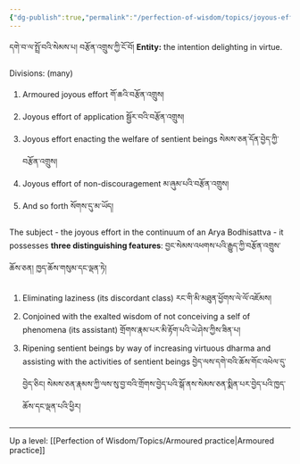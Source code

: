 ```yaml
---
{"dg-publish":true,"permalink":"/perfection-of-wisdom/topics/joyous-effort/"}
---
```


དགེ་བ་ལ་སྤྲོ་བའི་སེམས་པ། བརྩོན་འགྲུས་ཀྱི་ངོ་བོ།
**Entity:** the intention delighting in virtue.

Divisions: (many)
1. Armoured joyous effort གོ་ཆའི་བརྩོན་འགྲུས།
2. Joyous effort of application སྦྱོར་བའི་བརྩོན་འགྲུས།
3. Joyous effort enacting the welfare of sentient beings སེམས་ཅན་དོན་བྱེད་ཀྱི་བརྩོན་འགྲུས།
4. Joyous effort of non-discouragement མ་ཞུམ་པའི་བརྩོན་འགྲུས།
5. And so forth སོགས་དུ་མ་ཡོད། 

The subject - the joyous effort in the continuum of an Arya Bodhisattva - it possesses **three distinguishing features**: བྱང་སེམས་འཕགས་པའི་རྒྱུད་ཀྱི་བརྩོན་འགྲུས་ཆོས་ཅན། ཁྱད་ཆོས་གསུམ་དང་ལྡན་ཏེ། 
1. Eliminating laziness (its discordant class) རང་གི་མི་མཐུན་ཕྱོགས་ལེ་ལོ་འཇོམས།
2. Conjoined with the exalted wisdom of not conceiving a self of phenomena (its assistant)
   གྲོགས་རྣམ་པར་མི་རྟོག་པའི་ཡེ་ཤེས་ཀྱིས་ཟིན་པ།
3. Ripening sentient beings by way of increasing virtuous dharma and assisting with the activities of sentient beings བྱེད་ལས་དགེ་བའི་ཆོས་གོང་འཕེལ་དུ་བྱེད་ཅིང། 
   སེམས་ཅན་རྣམས་ཀྱི་ལས་སུ་བྱ་བའི་གྲོགས་བྱེད་པའི་སྒོ་ནས་སེམས་ཅན་སྨིན་པར་བྱེད་པའི་ཁྱད་ཆོས་དང་ལྡན་པའི་ཕྱིར།


---
Up a level: [[Perfection of Wisdom/Topics/Armoured practice\|Armoured practice]]